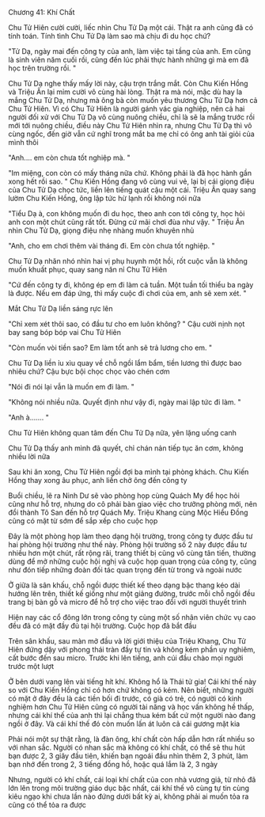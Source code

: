 




Chương 41: Khí Chất


Chu Tử Hiên cười cười, liếc nhìn Chu Tử Dạ một cái. Thật ra anh cũng đã có tính toán. Tính tình Chu Tử Dạ làm sao mà chịu đi du học chứ?

"Tử Dạ, ngày mai đến công ty của anh, làm việc tại tầng của anh. Em cũng là sinh viên năm cuối rồi, cũng đến lúc phải thực hành những gì mà em đã học trên trường rồi. "

Chu Tử Dạ nghe thấy mấy lời này, cậu trợn trắng mắt. Còn Chu Kiến Hồng và Triệu Ân lại mỉm cười vô cùng hài lòng. Thật ra mà nói, mặc dù hay la mắng Chu Tử Dạ, nhưng mà ông bà còn muốn yêu thương Chu Tử Dạ hơn cả Chu Tử Hiên. Vì có Chu Tử Hiên là người gánh vác gia nghiệp, nên cả hai người đối xử với Chu Tử Dạ vô cùng nuông chiều, chỉ là sẽ la mắng trước rồi mới tới nuông chiều, điều này Chu Tử Hiên nhìn ra, nhưng Chu Tử Dạ thì vô cùng ngốc, đến giờ vẫn cứ nghĩ trong mắt ba mẹ chỉ có ông anh tài giỏi của mình thôi

"Anh.... em còn chưa tốt nghiệp mà. "

"Im miệng, con còn có mấy tháng nữa chứ. Không phải là đã học hành gần xong hết rồi sao. " Chu Kiến Hồng đang vô cùng vui vẻ, lại bị cái giọng điệu của Chu Tử Dạ chọc tức, liền lên tiếng quát cậu một cái. Triệu Ân quay sang lườm Chu Kiến Hồng, ông lập tức hừ lạnh rồi không nói nữa

"Tiểu Dạ à, con không muốn đi du học, theo anh con tới công ty, học hỏi anh con một chút cũng rất tốt. Đừng cứ mãi chơi đùa như vậy. " Triệu Ân nhìn Chu Tử Dạ, giọng điệu nhẹ nhàng muốn khuyên nhủ

"Anh, cho em chơi thêm vài tháng đi. Em còn chưa tốt nghiệp. "

Chu Tử Dạ nhăn nhó nhìn hai vị phụ huynh một hồi, rốt cuộc vẫn là không muốn khuất phục, quay sang năn nỉ Chu Tử Hiên

"Cứ đến công ty đi, không ép em đi làm cả tuần. Một tuần tối thiểu ba ngày là được. Nếu em đáp ứng, thì mấy cuộc đi chơi của em, anh sẽ xem xét. "

Mắt Chu Tử Dạ liền sáng rực lên

"Chỉ xem xét thôi sao, có đầu tư cho em luôn không? " Cậu cười nịnh nọt bay sang bóp bóp vai Chu Tử Hiên

"Còn muốn vòi tiền sao? Em làm tốt anh sẽ trả lương cho em. "

Chu Tử Dạ liền ỉu xìu quay về chỗ ngồi lẩm bẩm, tiền lương thì được bao nhiêu chứ? Cậu bực bội chọc chọc vào chén cơm

"Nói đi nói lại vẫn là muốn em đi làm. "



"Không nói nhiều nữa. Quyết định như vậy đi, ngày mai lập tức đi làm. "

"Anh à....... "

Chu Tử Hiên không quan tâm đến Chu Tử Dạ nữa, yên lặng uống canh

Chu Tử Dạ thấy anh mình đã quyết, chỉ chán nản tiếp tục ăn cơm, không nhiều lời nữa

Sau khi ăn xong, Chu Tử Hiên ngồi đợi ba mình tại phòng khách. Chu Kiến Hồng thay xong âu phục, anh liền chở ông đến công ty



Buổi chiều, lẽ ra Ninh Dư sẽ vào phòng họp cùng Quách My để học hỏi cũng như hỗ trợ, nhưng do cô phải bàn giao việc cho trưởng phòng mới, nên đổi thành Tô San đến hỗ trợ Quách My. Triệu Khang cùng Mộc Hiểu Đồng cũng có mặt từ sớm để sắp xếp cho cuộc họp

Đây là một phòng họp làm theo dạng hội trường, trong công ty được đầu tư hai phòng hội trường như thế này. Phòng hội trường số 2 này được đầu tư nhiều hơn một chút, rất rộng rãi, trang thiết bị cũng vô cùng tân tiến, thường dùng để mở những cuộc hội nghị và cuộc họp quan trọng của công ty, cũng như đón tiếp những đoàn đối tác quan trọng đến từ trong và ngoài nước

Ở giữa là sân khấu, chỗ ngồi được thiết kế theo dạng bậc thang kéo dài hướng lên trên, thiết kế giống như một giảng đường, trước mỗi chỗ ngồi đều trang bị bàn gỗ và micro để hỗ trợ cho việc trao đổi với người thuyết trình

Hiện nay các cổ đông lớn trong công ty cùng một số nhân viên chức vụ cao đều đã có mặt đầy đủ tại hội trường. Cuộc họp đã bắt đầu

Trên sân khấu, sau màn mở đầu và lời giới thiệu của Triệu Khang, Chu Tử Hiên đứng dậy với phong thái tràn đầy tự tin và không kém phần uy nghiêm, cất bước đến sau micro. Trước khi lên tiếng, anh cúi đầu chào mọi người trước một lượt

Ở bên dưới vang lên vài tiếng hít khí. Không hổ là Thái tử gia! Cái khí thế này so với Chu Kiến Hồng chỉ có hơn chứ không có kém. Nên biết, những người có mặt ở đây đều là các tiền bối đi trước, có già có trẻ, có người có kinh nghiệm hơn Chu Tử Hiên cũng có người tài năng và học vấn không hề thấp, nhưng cái khí thế của anh thì lại chẳng thua kém bất cứ một người nào đang ngồi ở đây. Và cái khí thế đó còn muốn lấn át luôn cả cái gương mặt kia

Phải nói một sự thật rằng, là đàn ông, khí chất còn hấp dẫn hơn rất nhiều so với nhan sắc. Người có nhan sắc mà không có khí chất, có thể sẽ thu hút bạn được 2, 3 giây đầu tiên, khiến bạn ngoái đầu nhìn thêm 2, 3 phút, làm bạn nhớ đến trong 2, 3 tiếng đồng hồ, hoặc quá lắm là 2, 3 ngày

Nhưng, người có khí chất, cái loại khí chất của con nhà vương giả, từ nhỏ đã lớn lên trong môi trường giáo dục bậc nhất, cái khí thế vô cùng tự tin cùng kiêu ngạo khi chưa lần nào đứng dưới bất kỳ ai, không phải ai muốn tỏa ra cũng có thể tỏa ra được




